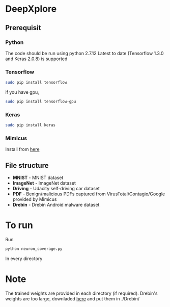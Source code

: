 # DeepXplore

## Prerequisit
### Python
The code should be run using python 2.7.12
Latest to date (Tensorflow 1.3.0 and Keras 2.0.8) is supported

### Tensorflow
```bash
sudo pip install tensorflow
```
if you have gpu,
```bash
sudo pip install tensorflow-gpu
```

### Keras
```bash
sudo pip install keras
```

### Mimicus
Install from [here](https://github.com/srndic/mimicus)

## File structure
+ **MNIST** - MNIST dataset
+ **ImageNet** - ImageNet dataset
+ **Driving** - Udacity self-driving car dataset
+ **PDF** - Benign/malicious PDFs captured from VirusTotal/Contagio/Google provided by Mimicus
+ **Drebin** - Drebin Android malware dataset

# To run
Run
```bash
python neuron_coverage.py
```
In every directory

# Note
The trained weights are provided in each directory (if required).
Drebin's weights are too large, downladed [here](https://drive.google.com/open?id=0B5zIleLkN9FAS0pySkM2d3pzRXM) and put them in ./Drebin/
